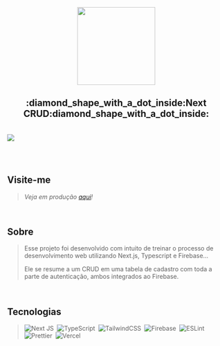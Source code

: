 <div align="center">
  <image width="180px" height="180px" src="https://user-images.githubusercontent.com/72557256/211673329-8e6b2194-c102-4ee9-bde4-da2192d6c9f0.png" />
</div>

<h2 align="center">:diamond_shape_with_a_dot_inside:<b>Next CRUD</b>:diamond_shape_with_a_dot_inside:</h2>

<br>

<img src="http://img.shields.io/static/v1?label=STATUS&message=FINISHED&color=green&style=for-the-badge"/>

<br><br>

## Visite-me
> *Veja em produção [aqui](https://crud.mchalet.xyz/)!*

<br>

## Sobre
> Esse projeto foi desenvolvido com intuito de treinar o processo de desenvolvimento web utilizando Next.js, Typescript e Firebase...
>
> Ele se resume a um CRUD em uma tabela de cadastro com toda a parte de autenticação, ambos integrados ao Firebase.
>

<br>

## Tecnologias
> ![Next JS](https://img.shields.io/badge/Next-black?style=for-the-badge&logo=next.js&logoColor=white)&nbsp;
> ![TypeScript](https://img.shields.io/badge/typescript-%23007ACC.svg?style=for-the-badge&logo=typescript&logoColor=white)&nbsp;
> ![TailwindCSS](https://img.shields.io/badge/tailwindcss-%2338B2AC.svg?style=for-the-badge&logo=tailwind-css&logoColor=white)&nbsp;
> ![Firebase](https://img.shields.io/badge/firebase-%23039BE5.svg?style=for-the-badge&logo=firebase)&nbsp;
> ![ESLint](https://img.shields.io/badge/ESLint-4B3263?style=for-the-badge&logo=eslint&logoColor=white)&nbsp;
> ![Prettier](https://img.shields.io/badge/Prettier-5c8da2.svg?style=for-the-badge&logo=prettier)&nbsp;
> ![Vercel](https://img.shields.io/badge/vercel-%23000000.svg?style=for-the-badge&logo=vercel&logoColor=white)&nbsp;
